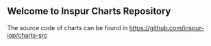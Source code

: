 ## Welcome to Inspur Charts Repository
The source code of charts can be found in https://github.com/inspur-iop/charts-src

